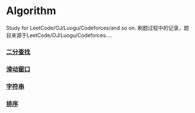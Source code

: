 # Algorithm
Study for LeetCode/OJ/Luogu/Codeforces/and so on.
刷题过程中的记录，题目来源于LeetCode/OJ/Luogu/Codeforces....


### [二分查找](https://github.com/Bingo-Z/Algorithm/tree/main/LeetCode/Binary-Search/list.md)
### [滑动窗口](https://github.com/Bingo-Z/Algorithm/blob/main/LeetCode/Sliding-window/List.md)
### [字符串](https://github.com/Bingo-Z/Algorithm/blob/main/LeetCode/Character-string/List.md)
### [排序](https://github.com/Bingo-Z/Algorithm/blob/main/LeetCode/Sort/List.md)

